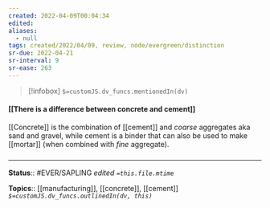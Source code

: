 ```yaml
---
created: 2022-04-09T00:04:34 
edited: 
aliases:
  - null
tags: created/2022/04/09, review, node/evergreen/distinction
sr-due: 2022-04-21
sr-interval: 9
sr-ease: 263
---
```

> [!infobox]
`$=customJS.dv_funcs.mentionedIn(dv)`

#### [[There is a difference between concrete and cement]]

[[Concrete]] is the combination of [[cement]] and *coarse* aggregates aka sand and gravel, while cement is a binder that can also be used to make [[mortar]] (when combined with *fine* aggregate).

### <hr class="footnote"/>

**Status**:: #EVER/SAPLING 
*edited `=this.file.mtime`*

**Topics**:: [[manufacturing]], [[concrete]], [[cement]]
*`$=customJS.dv_funcs.outlinedIn(dv, this)`*
